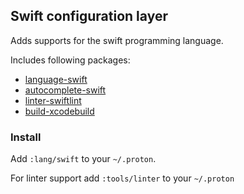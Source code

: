 ## Swift configuration layer

Adds supports for the swift programming language.

Includes following packages:

- [language-swift](https://atom.io/packages/language-swift)
- [autocomplete-swift](https://atom.io/packages/autocomplete-swift)
- [linter-swiftlint](https://atom.io/packages/linter-swiftlint)
- [build-xcodebuild](https://atom.io/packages/build-xcodebuild)

### Install

Add `:lang/swift` to your `~/.proton`.

For linter support add `:tools/linter` to your `~/.proton`


